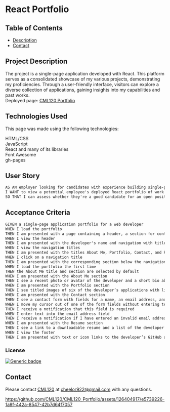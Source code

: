 
  
  # React Portfolio

  ## Table of Contents
  - [Description](#project-description)
  - [Contact](#contact)


  ## Project Description
  The project is a single-page application developed with React. This platform serves as a consolidated showcase of my various projects, demonstrating my proficiencies. Through a user-friendly interface, visitors can explore a diverse collection of applications, gaining insights into my capabilities and past works.     
  Deployed page: [CML120 Portfolio](https://cml120.github.io/CML120_Portfolio/)  


  ## Technologies Used
  This page was made using the following technologies:  
  
  HTML/CSS  
  JavaScript  
  React and many of its libraries  
  Font Awesome  
  gh-pages
  
  ## User Story

```md
AS AN employer looking for candidates with experience building single-page applications
I WANT to view a potential employee's deployed React portfolio of work samples
SO THAT I can assess whether they're a good candidate for an open position
```

## Acceptance Criteria

```md
GIVEN a single-page application portfolio for a web developer
WHEN I load the portfolio
THEN I am presented with a page containing a header, a section for content, and a footer
WHEN I view the header
THEN I am presented with the developer's name and navigation with titles corresponding to different sections of the portfolio
WHEN I view the navigation titles
THEN I am presented with the titles About Me, Portfolio, Contact, and Resume, and the title corresponding to the current section is highlighted
WHEN I click on a navigation title
THEN I am presented with the corresponding section below the navigation without the page reloading and that title is highlighted
WHEN I load the portfolio the first time
THEN the About Me title and section are selected by default
WHEN I am presented with the About Me section
THEN I see a recent photo or avatar of the developer and a short bio about them
WHEN I am presented with the Portfolio section
THEN I see titled images of six of the developer’s applications with links to both the deployed applications and the corresponding GitHub repositories
WHEN I am presented with the Contact section
THEN I see a contact form with fields for a name, an email address, and a message
WHEN I move my cursor out of one of the form fields without entering text
THEN I receive a notification that this field is required
WHEN I enter text into the email address field
THEN I receive a notification if I have entered an invalid email address
WHEN I am presented with the Resume section
THEN I see a link to a downloadable resume and a list of the developer’s proficiencies
WHEN I view the footer
THEN I am presented with text or icon links to the developer’s GitHub and LinkedIn profiles, and their profile on a third platform (Stack Overflow, Twitter)
```
  
  ### License 
  
  [![Generic badge](https://img.shields.io/badge/License-MIT-green.svg)](https://choosealicense.com/licenses/mit/.)

  
  ## Contact
  Please contact [CML120](https://github.com/CML120) at cheelor922@gmail.com with any questions.


https://github.com/CML120/CML120_Portfolio/assets/126404917/e5739226-1a8f-442a-8547-42b7d64f7057


